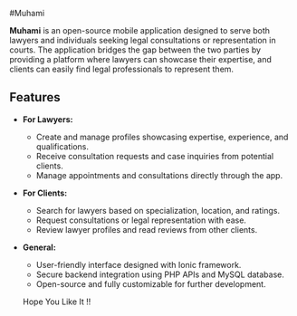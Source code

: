 #Muhami

**Muhami** is an open-source mobile application designed to serve both lawyers and individuals seeking legal consultations or representation in courts. The application bridges the gap between the two parties by providing a platform where lawyers can showcase their expertise, and clients can easily find legal professionals to represent them.

## Features

- **For Lawyers:**
  - Create and manage profiles showcasing expertise, experience, and qualifications.
  - Receive consultation requests and case inquiries from potential clients.
  - Manage appointments and consultations directly through the app.

- **For Clients:**
  - Search for lawyers based on specialization, location, and ratings.
  - Request consultations or legal representation with ease.
  - Review lawyer profiles and read reviews from other clients.

- **General:**
  - User-friendly interface designed with Ionic framework.
  - Secure backend integration using PHP APIs and MySQL database.
  - Open-source and fully customizable for further development.
 
  Hope You Like It !!

